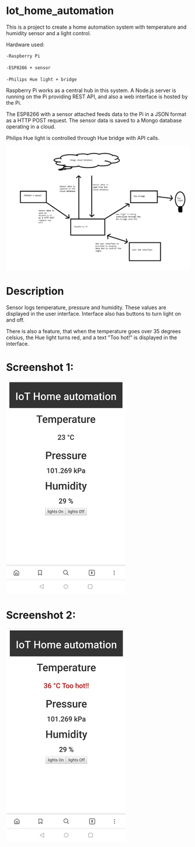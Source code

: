 # Iot_home_automation

This is a project to create a home automation system with temperature and humidity sensor and a light control.

Hardware used:

    -Raspberry Pi

    -ESP8266 + sensor

    -Philips Hue light + bridge


Raspberry Pi works as a central hub in this system. A Node.js server is running on the Pi providing REST API, and also a web interface is hosted by the Pi.

The ESP8266 with a sensor attached feeds data to the Pi in a JSON format as a HTTP POST request.
The sensor data is saved to a Mongo database operating in a cloud.

Philips Hue light is controlled through Hue bridge with API calls.


![Diagram](diagram.jpg)


# Description

Sensor logs temperature, pressure and humidity. These values are displayed in the user interface.
Interface also has buttons to turn light on and off.

There is also a feature, that when the temperature goes over 35 degrees celsius, the Hue light turns red, and a text "Too hot!" is displayed in the interface.

# Screenshot 1:
![Screenshot1](Screenshot.jpg)

# Screenshot 2:
![Screenshot2](Screenshot2.jpg)




